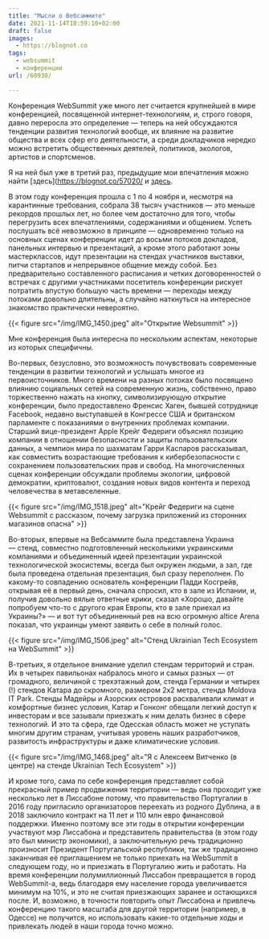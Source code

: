 ```yaml
---
title: "Мысли о Вебсаммите"
date: 2021-11-14T18:59:10+02:00
draft: false
images:
  - https://blognot.co
tags:
  - websummit
  - конференции
url: /60930/

---
```

Конференция WebSummit уже много лет считается крупнейшей в мире конференцией, посвященной интернет-технологиям, и, строго говоря, давно переросла это определение — теперь на ней обсуждаются тенденции развития технологий вообще, их влияние на развитие общества и всех сфер его деятельности, а среди докладчиков нередко можно встретить общественных деятелей, политиков, экологов, артистов и спортсменов.

Я на ней был уже в третий раз, предыдущие мои впечатления можно найти [здесь](https://blognot.co/57020/ и [здесь](https://blognot.co/12177/).

В этом году конференция прошла с 1 по 4 ноября и, несмотря на карантинные требования, собрала 38 тысяч участников — это меньше рекордов прошлых лет, но более чем достаточно для того, чтобы перегрузить всех впечатлениями, содержаниями и общением. Успеть послушать всё невозможно в принципе — одновременно только на основных сценах конференции идет до восьми потоков докладов, панельных интервью и презентаций, а кроме этого работают зоны мастерклассов, идут презентации на стендах участников выставки, питчи стартапов и непрерывное общение между собой. Без предварительно составленного расписания и четких договоренностей о встречах с другими участниками посетитель конференции рискует потратить впустую большую часть времени — переходы между потоками довольно длительны, а случайно наткнуться на интересное знакомство практически невероятно.

{{< figure src="/img/IMG_1450.jpeg" alt="Открытие Websummit" >}}

Мне конференция была интересна по нескольким аспектам, некоторые из которых специфичны.

Во-первых, безусловно, это возможность почувствовать современные тенденции в развитии технологий и услышать многое из первоисточников. Много времени на разных потоках было посвящено влиянию социальных сетей на современную жизнь, собственно, право торжественно нажать на кнопку, символизирующую открытие конференции, было предоставлено Френсис Хаген, бывшей сотруднице Facebook, недавно выступавшей в Конгрессе США и британском парламенте с показаниями о внутренних проблемах компании. Старший вице-президент Apple Крейг Федериги объяснял позицию компании в отношении безопасности и защиты пользовательских данных, а чемпион мира по шахматам Гарри Каспаров рассказывал, как совместить возрастающие требования к кибербезопасности с сохранением пользовательских прав и свобод. На многочисленных сценах конференции обсуждали проблемы экологии, цифровой демократии, криптовалют, создания новых видов контента и переход человечества в метавселенные.

{{< figure src="/img/IMG_1518.jpeg" alt="Крейг Федериги на сцене Websummit с рассказом, почему загрузка приложений из сторонних магазинов опасна" >}}

Во-вторых, впервые на Вебсаммите была представлена Украина — стенд, совместно подготовленный несколькими украинскими компаниями и объединенный идеей презентации украинской технологической экосистемы, всегда был окружен людьми, а зал, где была проведена отдельная презентация, был сразу переполнен. По какому-то совпадению основатель конференции Падди Косгрейв, открывая её в первый день, сначала спросил, кто в зале из Испании, и, получив довольно вялые ответные крики, сказал «Хорошо, давайте попробуем что-то с другого края Европы, кто в зале приехал из Украины?» — и вот тут объединенный рев на всю огромную altice Arena показал, что украинцы умеют заявить о себе в полный голос. 

{{< figure src="/img/IMG_1506.jpeg" alt="Стенд Ukrainian Tech Ecosystem на WebSummit" >}}

В-третьих, я отдельное внимание уделил стендам территорий и стран. Их в четырех павильонах набралось много и самых разных — от громадного, величиной с трехэтажный дом, стенда Германии и четырех (!) стендов Катара до скромного, размером 2х2 метра, стенда Moldova IT Park. Стенды Мадейры и Азорских островов расхваливали климат и комфортные бизнес условия, Катар и Гонконг обещали легкий доступ к инвесторам и все зазывали приезжать к ним делать бизнес в сфере технологий. И это та сфера, где Одесская область может не уступать многим другим странам, учитывая уровень наших разработчиков, развитость инфраструктуры и даже климатические условия.

{{< figure src="/img/IMG_1468.jpeg" alt="Я с Алексеем Витченко (в центре) на стенде Ukrainian Tech Ecosystem" >}}

И кроме того, сама по себе конференция представляет собой прекрасный пример продвижения территории — ведь она проходит уже несколько лет в Лиссабоне потому, что правительство Португалии в 2016 году пригласило организаторов переехать из родного Дублина, а в 2018 заключило контракт на 11 лет и 110 млн евро финансовой поддержки. Именно поэтому все эти годы в открытии конференции участвуют мэр Лиссабона и представитель правительства (в этом году это был министр экономики), а заключительную речь традиционно произносит Президент Португальской республики, так же традиционно заканчивая её приглашением не только приехать на WebSummit в следующем году, но и приезжать в Португалию жить и работать. На время конференции полумиллионный Лиссабон превращается в город WebSummit-а, ведь благодаря ему население города увеличивается минимум на 10%, и это не считая приезжающих заранее и остающихся после. И, возможно, в точности повторить опыт Лиссабона и привлечь конференцию такого масштаба для другой территории (например, в Одессе) не получится, но использовать какие-то отдельные ходы и привлекать людей в наши города точно можно.